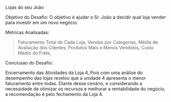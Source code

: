 Lojas do seu João

Objetivo do Desafio: O objetivo é ajudar o Sr. João a decidir qual loja vender para investir em um novo negócio.

Métricas Analisadas:
> Faturamento Total de Cada Loja,
> Vendas por Categorias,
> Média de Avaliação dos Clientes,
> Produtos Mais e Menos Vendidos,
> Custo Médio do Frete,

Conclusao do Desafio:

Encerramento das Atividades da Loja 4, Pois com uma análise do desempenho das lojas revelou que a unidade 4 apresenta o menor faturamento entre todas. Diante desse cenário, e considerando a necessidade de otimizar os recursos e melhorar a rentabilidade do negócio, a recomendação é pelo fechamento da Loja 4.
